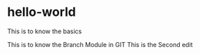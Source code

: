 # hello-world
This is to know the basics

This is to know the Branch Module in GIT
This is the Second edit
